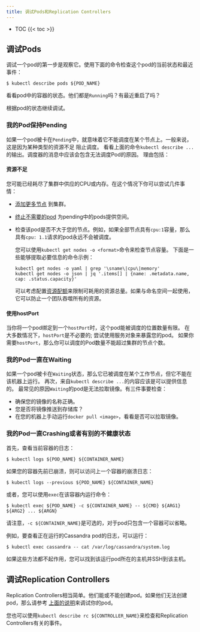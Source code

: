 ```yaml
---
title: 调试Pods和Replication Controllers
---
```


* TOC
{{< toc >}}

## 调试Pods

调试一个pod的第一步是观察它。使用下面的命令检查这个pod的当前状态和最近事件：

    $ kubectl describe pods ${POD_NAME}

看看pod中的容器的状态。他们都是`Running`吗？有最近重启了吗？

根据pod的状态继续调试。

### 我的Pod保持Pending

如果一个pod被卡在`Pending`中，就意味着它不能调度在某个节点上。一般来说，这是因为某种类型的资源不足
阻止调度。 看看上面的命令`kubectl describe ...`的输出。调度器的消息中应该会包含无法调度Pod的原因。
理由包括：

#### 资源不足

您可能已经耗尽了集群中供应的CPU或内存。在这个情况下你可以尝试几件事情：

* [添加更多节点](/docs/admin/cluster-management/#resizing-a-cluster) 到集群。

* [终止不需要的pod](/docs/user-guide/pods/single-container/#deleting_a_pod)
  为pending中的pods提供空间。

* 检查该pod是否不大于您的节点。例如，如果全部节点具有`cpu:1`容量，那么具有`cpu: 1.1`请求的pod永远不会被调度。

    您可以使用`kubectl get nodes -o <format>`命令来检查节点容量。
    下面是一些能够提取必要信息的命令示例：

      kubectl get nodes -o yaml | grep '\sname\|cpu\|memory'
      kubectl get nodes -o json | jq '.items[] | {name: .metadata.name, cap: .status.capacity}'

  可以考虑配置[资源配额](/docs/concepts/policy/resource-quotas/)来限制可耗用的资源总量。如果与命名空间一起使用，它可以防止一个团队吞噬所有的资源。

#### 使用hostPort

当你将一个pod绑定到一个`hostPort`时，这个pod能被调度的位置数量有限。
在大多数情况下，`hostPort`是不必要的; 尝试使用服务对象来暴露您的pod。
如果你需要`hostPort`，那么你可以调度的Pod数量不能超过集群的节点个数。

### 我的Pod一直在Waiting

如果一个pod被卡在`Waiting`状态，那么它已被调度在某个工作节点，但它不能在该机器上运行。
再次，来自`kubectl describe ...`的内容应该是可以提供信息的。
最常见的原因`Waiting`的pod是无法拉取镜像。有三件事要检查：

* 确保您的镜像的名称正确。
* 您是否将镜像推送到存储库？
* 在您的机器上手动运行`docker pull <image>`，看看是否可以拉取镜像。

### 我的Pod一直Crashing或者有别的不健康状态

首先，查看当前容器的日志：

    $ kubectl logs ${POD_NAME} ${CONTAINER_NAME}

如果您的容器先前已崩溃，则可以访问上一个容器的崩溃日志：

    $ kubectl logs --previous ${POD_NAME} ${CONTAINER_NAME}

或者，您可以使用`exec`在该容器内运行命令：

    $ kubectl exec ${POD_NAME} -c ${CONTAINER_NAME} -- ${CMD} ${ARG1} ${ARG2} ... ${ARGN}

请注意，`-c ${CONTAINER_NAME}`是可选的，对于pod只包含一个容器可以省略。

例如，要查看正在运行的Cassandra pod的日志，可以运行：

    $ kubectl exec cassandra -- cat /var/log/cassandra/system.log

如果这些方法都不起作用，您可以找到该运行pod所在的主机并SSH到该主机。

## 调试Replication Controllers

Replication Controllers相当简单。他们能或不能创建pod。如果他们无法创建pod，那么请参考
[上面的说明](#debugging_pods)来调试你的pod。

您也可以使用`kubectl describe rc ${CONTROLLER_NAME}`来检查和Replication Controllers有关的事件。

